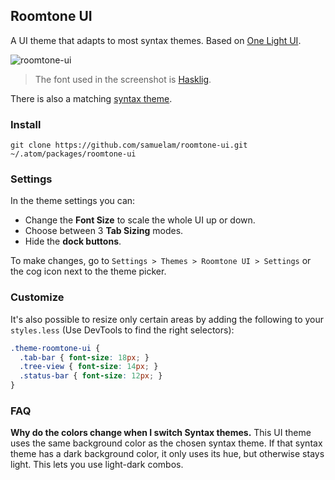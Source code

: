 ## Roomtone UI

A UI theme that adapts to most syntax themes. Based on [One Light UI](https://github.com/atom/one-light-ui).

![roomtone-ui](https://user-images.githubusercontent.com/3765/28441691-f4e7a51c-6d60-11e7-81e4-09a6dfc1ae9c.png)

> The font used in the screenshot is [Hasklig](https://github.com/i-tu/Hasklig).

There is also a matching [syntax theme](https://github.com/samuelam/roomtone-light-syntax).

### Install

```shell
git clone https://github.com/samuelam/roomtone-ui.git ~/.atom/packages/roomtone-ui
```


### Settings

In the theme settings you can:

- Change the __Font Size__ to scale the whole UI up or down.
- Choose between 3 __Tab Sizing__ modes.
- Hide the  __dock buttons__.

To make changes, go to `Settings > Themes > Roomtone UI > Settings` or the cog icon next to the theme picker.


### Customize

It's also possible to resize only certain areas by adding the following to your `styles.less` (Use DevTools to find the right selectors):

```css
.theme-roomtone-ui {
  .tab-bar { font-size: 18px; }
  .tree-view { font-size: 14px; }
  .status-bar { font-size: 12px; }
}
```


### FAQ

__Why do the colors change when I switch Syntax themes.__
This UI theme uses the same background color as the chosen syntax theme. If that syntax theme has a dark background color, it only uses its hue, but otherwise stays light. This lets you use light-dark combos.
